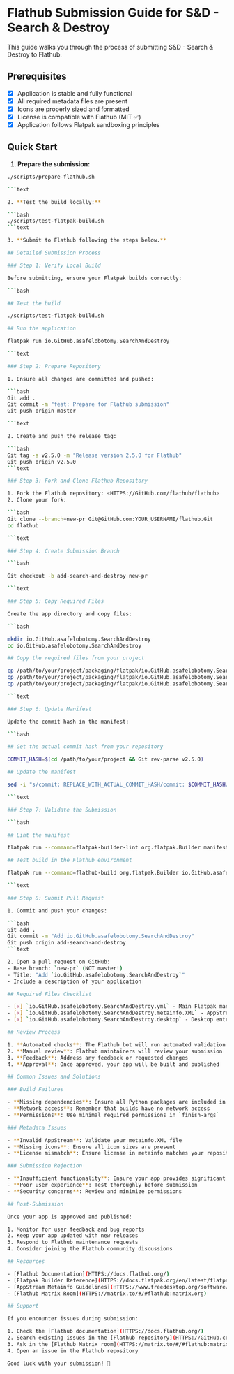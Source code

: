 # Flathub Submission Guide for S&D - Search & Destroy

This guide walks you through the process of submitting S&D - Search & Destroy to Flathub.

## Prerequisites

- [x] Application is stable and fully functional
- [x] All required metadata files are present
- [x] Icons are properly sized and formatted
- [x] License is compatible with Flathub (MIT ✅)
- [x] Application follows Flatpak sandboxing principles

## Quick Start

1. **Prepare the submission:**

  ```bash
  ./scripts/prepare-flathub.sh

```text

2. **Test the build locally:**

  ```bash
  ./scripts/test-flatpak-build.sh
```text

3. **Submit to Flathub following the steps below.**

## Detailed Submission Process

### Step 1: Verify Local Build

Before submitting, ensure your Flatpak builds correctly:

```bash

## Test the build

./scripts/test-flatpak-build.sh

## Run the application

flatpak run io.GitHub.asafelobotomy.SearchAndDestroy

```text

### Step 2: Prepare Repository

1. Ensure all changes are committed and pushed:

  ```bash
  Git add .
  Git commit -m "feat: Prepare for Flathub submission"
  Git push origin master

```text

2. Create and push the release tag:

  ```bash
  Git tag -a v2.5.0 -m "Release version 2.5.0 for Flathub"
  Git push origin v2.5.0
```text

### Step 3: Fork and Clone Flathub Repository

1. Fork the Flathub repository: <HTTPS://GitHub.com/flathub/flathub>
2. Clone your fork:

  ```bash
  Git clone --branch=new-pr Git@GitHub.com:YOUR_USERNAME/flathub.Git
  cd flathub

```text

### Step 4: Create Submission Branch

```bash

Git checkout -b add-search-and-destroy new-pr

```text

### Step 5: Copy Required Files

Create the app directory and copy files:

```bash

mkdir io.GitHub.asafelobotomy.SearchAndDestroy
cd io.GitHub.asafelobotomy.SearchAndDestroy

## Copy the required files from your project

cp /path/to/your/project/packaging/flatpak/io.GitHub.asafelobotomy.SearchAndDestroy.yml .
cp /path/to/your/project/packaging/flatpak/io.GitHub.asafelobotomy.SearchAndDestroy.metainfo.XML .
cp /path/to/your/project/packaging/flatpak/io.GitHub.asafelobotomy.SearchAndDestroy.desktop .

```text

### Step 6: Update Manifest

Update the commit hash in the manifest:

```bash

## Get the actual commit hash from your repository

COMMIT_HASH=$(cd /path/to/your/project && Git rev-parse v2.5.0)

## Update the manifest

sed -i "s/commit: REPLACE_WITH_ACTUAL_COMMIT_HASH/commit: $COMMIT_HASH/" io.GitHub.asafelobotomy.SearchAndDestroy.yml

```text

### Step 7: Validate the Submission

```bash

## Lint the manifest

flatpak run --command=flatpak-builder-lint org.flatpak.Builder manifest io.GitHub.asafelobotomy.SearchAndDestroy.yml

## Test build in the Flathub environment

flatpak run --command=flathub-build org.flatpak.Builder io.GitHub.asafelobotomy.SearchAndDestroy.yml

```text

### Step 8: Submit Pull Request

1. Commit and push your changes:

  ```bash
  Git add .
  Git commit -m "Add io.GitHub.asafelobotomy.SearchAndDestroy"
  Git push origin add-search-and-destroy
```text

2. Open a pull request on GitHub:
- Base branch: `new-pr` (NOT master!)
- Title: "Add `io.GitHub.asafelobotomy.SearchAndDestroy`"
- Include a description of your application

## Required Files Checklist

- [x] `io.GitHub.asafelobotomy.SearchAndDestroy.yml` - Main Flatpak manifest
- [x] `io.GitHub.asafelobotomy.SearchAndDestroy.metainfo.XML` - AppStream metadata
- [x] `io.GitHub.asafelobotomy.SearchAndDestroy.desktop` - Desktop entry file

## Review Process

1. **Automated checks**: The Flathub bot will run automated validation
2. **Manual review**: Flathub maintainers will review your submission
3. **Feedback**: Address any feedback or requested changes
4. **Approval**: Once approved, your app will be built and published

## Common Issues and Solutions

### Build Failures

- **Missing dependencies**: Ensure all Python packages are included in `python3-requirements.JSON`
- **Network access**: Remember that builds have no network access
- **Permissions**: Use minimal required permissions in `finish-args`

### Metadata Issues

- **Invalid AppStream**: Validate your metainfo.XML file
- **Missing icons**: Ensure all icon sizes are present
- **License mismatch**: Ensure license in metainfo matches your repository

### Submission Rejection

- **Insufficient functionality**: Ensure your app provides significant value
- **Poor user experience**: Test thoroughly before submission
- **Security concerns**: Review and minimize permissions

## Post-Submission

Once your app is approved and published:

1. Monitor for user feedback and bug reports
2. Keep your app updated with new releases
3. Respond to Flathub maintenance requests
4. Consider joining the Flathub community discussions

## Resources

- [Flathub Documentation](HTTPS://docs.flathub.org/)
- [Flatpak Builder Reference](HTTPS://docs.flatpak.org/en/latest/flatpak-builder.HTML)
- [AppStream Metainfo Guidelines](HTTPS://www.freedesktop.org/software/appstream/docs/chap-Metadata.HTML)
- [Flathub Matrix Room](HTTPS://matrix.to/#/#flathub:matrix.org)

## Support

If you encounter issues during submission:

1. Check the [Flathub documentation](HTTPS://docs.flathub.org/)
2. Search existing issues in the [Flathub repository](HTTPS://GitHub.com/flathub/flathub/issues)
3. Ask in the [Flathub Matrix room](HTTPS://matrix.to/#/#flathub:matrix.org)
4. Open an issue in the Flathub repository

Good luck with your submission! 🚀
